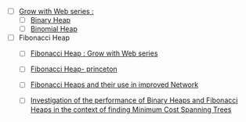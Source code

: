 - [ ] [Grow with Web series :](https://www.growingwiththeweb.com/p/explore.html?t=Data%20structure)
  - [ ] [Binary Heap](https://www.growingwiththeweb.com/data-structures/binary-heap/overview/)
  - [ ] [Binomial Heap](https://www.growingwiththeweb.com/data-structures/binomial-heap/overview/)
  
- [ ] Fibonacci Heap
  - [ ] [Fibonacci Heap : Grow with Web series](https://www.growingwiththeweb.com/data-structures/fibonacci-heap/overview/)
  - [ ] [Fibonacci Heap- princeton](https://www.cs.princeton.edu/~wayne/teaching/fibonacci-heap.pdf)
  - [ ] [Fibonacci Heaps and their use in improved Network](https://www.cs.princeton.edu/courses/archive/fall03/cs528/handouts/fibonacci%20heaps.pdf)
  - [ ] [Investigation of the performance of Binary Heaps and Fibonacci Heaps in the context of finding Minimum Cost Spanning Trees](http://www.cs.northwestern.edu/~agupta/_projects/algorithms/Fibonacci%20Heaps/Doc/Design%20Document%20%231.pdf)
  
